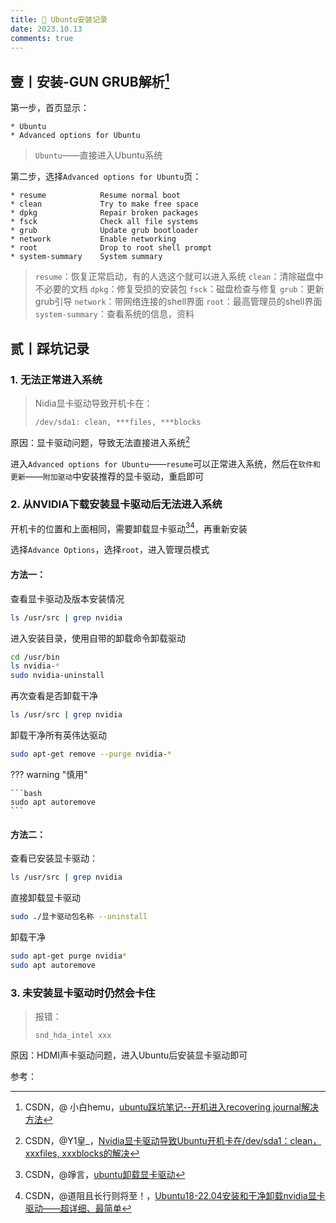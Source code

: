 ```yaml
---
title: 🍓 Ubuntu安装记录
date: 2023.10.13
comments: true
---
```


## 壹丨安装-GUN GRUB解析[^1]

第一步，首页显示：

```
* Ubuntu
* Advanced options for Ubuntu
```

> `Ubuntu`——直接进入Ubuntu系统

第二步，选择`Advanced options for Ubuntu`页：

```
* resume			Resume normal boot
* clean				Try to make free space
* dpkg				Repair broken packages
* fsck				Check all file systems
* grub				Update grub bootloader
* network			Enable networking
* root				Drop to root shell prompt
* system-summary	System summary
```

> `resume`：恢复正常启动，有的人选这个就可以进入系统
> `clean`：清除磁盘中不必要的文档
> `dpkg`：修复受损的安装包
> `fsck`：磁盘检查与修复
> `grub`：更新grub引导
> `network`：带网络连接的shell界面
> `root`：最高管理员的shell界面
> `system-summary`：查看系统的信息，资料

## 贰丨踩坑记录

### 1. 无法正常进入系统

> Nidia显卡驱动导致开机卡在：
>
> ```
> /dev/sda1: clean, ***files, ***blocks
> ```

原因：显卡驱动问题，导致无法直接进入系统[^2]

进入`Advanced options for Ubuntu`——`resume`可以正常进入系统，然后在`软件和更新`——`附加驱动`中安装推荐的显卡驱动，重启即可

### 2. 从NVIDIA下载安装显卡驱动后无法进入系统

开机卡的位置和上面相同，需要卸载显卡驱动[^3][^4]，再重新安装

选择`Advance Options`，选择`root`，进入管理员模式

#### 方法一：

查看显卡驱动及版本安装情况

```bash
ls /usr/src | grep nvidia
```

进入安装目录，使用自带的卸载命令卸载驱动

```bash
cd /usr/bin
ls nvidia-*
sudo nvidia-uninstall
```

再次查看是否卸载干净

```bash
ls /usr/src | grep nvidia
```

卸载干净所有英伟达驱动

```bash
sudo apt-get remove --purge nvidia-*
```

??? warning "慎用"

	```bash
	sudo apt autoremove
	```

#### 方法二：

查看已安装显卡驱动：

```bash
ls /usr/src | grep nvidia
```

直接卸载显卡驱动

```bash
sudo ./显卡驱动包名称 --uninstall
```

卸载干净

```bash
sudo apt-get purge nvidia*
sudo apt autoremove
```

### 3. 未安装显卡驱动时仍然会卡住

> 报错：
>
> ```
> snd_hda_intel xxx
> ```

原因：HDMI声卡驱动问题，进入Ubuntu后安装显卡驱动即可



参考：

[^1]: CSDN，@ 小白hemu，[ubuntu踩坑笔记--开机进入recovering journal解决方法](https://blog.csdn.net/github_38060285/article/details/130227333)
[^2]: CSDN，@Y1皇_，[Nvidia显卡驱动导致Ubuntu开机卡在/dev/sda1：clean，xxxfiles, xxxblocks的解决](https://blog.csdn.net/YiWHuang/article/details/124624003)
[^3]: CSDN，@竫言，[ubuntu卸载显卡驱动](https://blog.csdn.net/weixin_43387480/article/details/131947256)
[^4]: CSDN，@道阻且长行则将至！，[Ubuntu18-22.04安装和干净卸载nvidia显卡驱动——超详细、最简单](https://blog.csdn.net/Perfect886/article/details/119109380)
